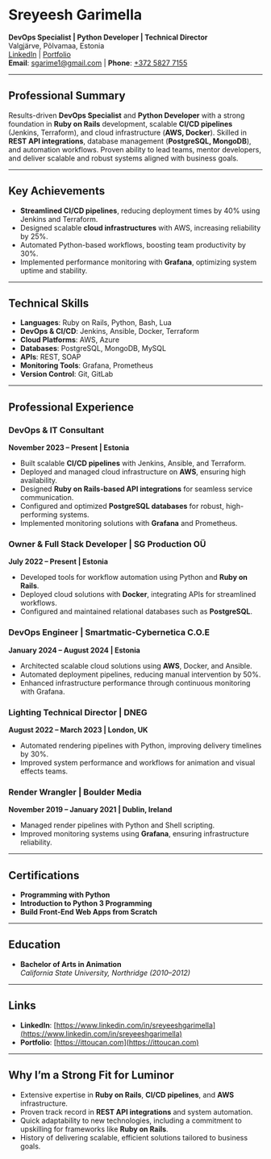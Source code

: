 # **Sreyeesh Garimella**  
**DevOps Specialist | Python Developer | Technical Director**  
Valgjärve, Põlvamaa, Estonia  
[LinkedIn](https://www.linkedin.com/in/sreyeeshgarimella) | [Portfolio](https://ittoucan.com)  
**Email**: [sgarime1@gmail.com](mailto:sgarime1@gmail.com) | **Phone**: [+372 5827 7155](tel:+37258277155)

---

## **Professional Summary**  
Results-driven **DevOps Specialist** and **Python Developer** with a strong foundation in **Ruby on Rails** development, scalable **CI/CD pipelines** (Jenkins, Terraform), and cloud infrastructure (**AWS, Docker**). Skilled in **REST API integrations**, database management (**PostgreSQL, MongoDB**), and automation workflows. Proven ability to lead teams, mentor developers, and deliver scalable and robust systems aligned with business goals.  

---

## **Key Achievements**  
- **Streamlined CI/CD pipelines**, reducing deployment times by 40% using Jenkins and Terraform.  
- Designed scalable **cloud infrastructures** with AWS, increasing reliability by 25%.  
- Automated Python-based workflows, boosting team productivity by 30%.  
- Implemented performance monitoring with **Grafana**, optimizing system uptime and stability.  

---

## **Technical Skills**  
- **Languages**: Ruby on Rails, Python, Bash, Lua  
- **DevOps & CI/CD**: Jenkins, Ansible, Docker, Terraform  
- **Cloud Platforms**: AWS, Azure  
- **Databases**: PostgreSQL, MongoDB, MySQL  
- **APIs**: REST, SOAP  
- **Monitoring Tools**: Grafana, Prometheus  
- **Version Control**: Git, GitLab  

---

## **Professional Experience**

### **DevOps & IT Consultant**  
**November 2023 – Present | Estonia**  
- Built scalable **CI/CD pipelines** with Jenkins, Ansible, and Terraform.  
- Deployed and managed cloud infrastructure on **AWS**, ensuring high availability.  
- Designed **Ruby on Rails-based API integrations** for seamless service communication.  
- Configured and optimized **PostgreSQL databases** for robust, high-performing systems.  
- Implemented monitoring solutions with **Grafana** and Prometheus.  

### **Owner & Full Stack Developer | SG Production OÜ**  
**July 2022 – Present | Estonia**  
- Developed tools for workflow automation using Python and **Ruby on Rails**.  
- Deployed cloud solutions with **Docker**, integrating APIs for streamlined workflows.  
- Configured and maintained relational databases such as **PostgreSQL**.  

### **DevOps Engineer | Smartmatic-Cybernetica C.O.E**  
**January 2024 – August 2024 | Estonia**  
- Architected scalable cloud solutions using **AWS**, Docker, and Ansible.  
- Automated deployment pipelines, reducing manual intervention by 50%.  
- Enhanced infrastructure performance through continuous monitoring with Grafana.  

### **Lighting Technical Director | DNEG**  
**August 2022 – March 2023 | London, UK**  
- Automated rendering pipelines with Python, improving delivery timelines by 30%.  
- Improved system performance and workflows for animation and visual effects teams.  

### **Render Wrangler | Boulder Media**  
**November 2019 – January 2021 | Dublin, Ireland**  
- Managed render pipelines with Python and Shell scripting.  
- Improved monitoring systems using **Grafana**, ensuring infrastructure reliability.  

---

## **Certifications**  
- **Programming with Python**  
- **Introduction to Python 3 Programming**  
- **Build Front-End Web Apps from Scratch**  

---

## **Education**  
- **Bachelor of Arts in Animation**  
  *California State University, Northridge (2010–2012)*  

---

## **Links**  
- **LinkedIn**: [https://www.linkedin.com/in/sreyeeshgarimella](https://www.linkedin.com/in/sreyeeshgarimella)  
- **Portfolio**: [https://ittoucan.com](https://ittoucan.com)  

---

## **Why I’m a Strong Fit for Luminor**  
- Extensive expertise in **Ruby on Rails**, **CI/CD pipelines**, and **AWS** infrastructure.  
- Proven track record in **REST API integrations** and system automation.  
- Quick adaptability to new technologies, including a commitment to upskilling for frameworks like **Ruby on Rails**.  
- History of delivering scalable, efficient solutions tailored to business goals.  

